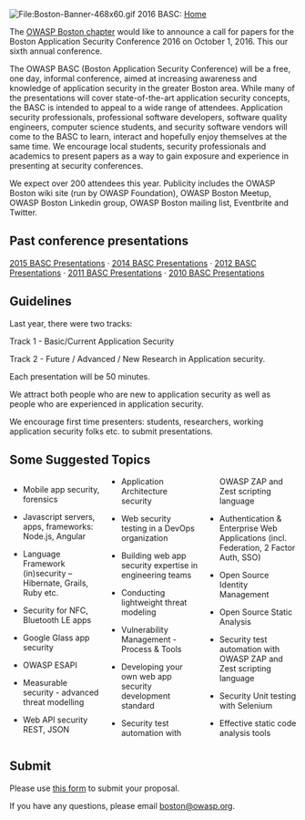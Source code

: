 ![<File:Boston-Banner-468x60.gif>](Boston-Banner-468x60.gif
"File:Boston-Banner-468x60.gif") 2016 BASC:
[Home](2016_BASC_Homepage "wikilink")

The [OWASP Boston chapter](Boston "wikilink") would like to announce a
call for papers for the Boston Application Security Conference 2016 on
October 1, 2016. This our sixth annual conference.

The OWASP BASC (Boston Application Security Conference) will be a free,
one day, informal conference, aimed at increasing awareness and
knowledge of application security in the greater Boston area. While many
of the presentations will cover state-of-the-art application security
concepts, the BASC is intended to appeal to a wide range of attendees.
Application security professionals, professional software developers,
software quality engineers, computer science students, and security
software vendors will come to the BASC to learn, interact and hopefully
enjoy themselves at the same time. We encourage local students, security
professionals and academics to present papers as a way to gain exposure
and experience in presenting at security conferences.

We expect over 200 attendees this year. Publicity includes the OWASP
Boston wiki site (run by OWASP Foundation), OWASP Boston Meetup, OWASP
Boston Linkedin group, OWASP Boston mailing list, Eventbrite and
Twitter.

## Past conference presentations

[2015 BASC Presentations](2015_BASC_Presentations "wikilink") · [2014
BASC Presentations](2014_BASC_Presentations "wikilink") · [2012 BASC
Presentations](2012_BASC_Presentations "wikilink") · [2011 BASC
Presentations](2011_BASC_Presentations "wikilink") · [2010 BASC
Presentations](2010_BASC_Presentations "wikilink")

## Guidelines

Last year, there were two tracks:

Track 1 - Basic/Current Application Security

Track 2 - Future / Advanced / New Research in Application security.

Each presentation will be 50 minutes.

We attract both people who are new to application security as well as
people who are experienced in application security.

We encourage first time presenters: students, researchers, working
application security folks etc. to submit presentations.

## Some Suggested Topics

<div style="column-count:3;-moz-column-count:3;-webkit-column-count:3">

  - Mobile app security, forensics

<!-- end list -->

  - Javascript servers, apps, frameworks: Node.js, Angular

<!-- end list -->

  - Language Framework (in)security – Hibernate, Grails, Ruby etc.

<!-- end list -->

  - Security for NFC, Bluetooth LE apps

<!-- end list -->

  - Google Glass app security

<!-- end list -->

  - OWASP ESAPI

<!-- end list -->

  - Measurable security - advanced threat modelling

<!-- end list -->

  - Web API security REST, JSON

<!-- end list -->

  - Application Architecture security

<!-- end list -->

  - Web security testing in a DevOps organization

<!-- end list -->

  - Building web app security expertise in engineering teams

<!-- end list -->

  - Conducting lightweight threat modeling

<!-- end list -->

  - Vulnerability Management - Process & Tools

<!-- end list -->

  - Developing your own web app security development standard

<!-- end list -->

  - Security test automation with OWASP ZAP and Zest scripting language

<!-- end list -->

  - Authentication & Enterprise Web Applications (incl. Federation, 2
    Factor Auth, SSO)

<!-- end list -->

  - Open Source Identity Management

<!-- end list -->

  - Open Source Static Analysis

<!-- end list -->

  - Security test automation with OWASP ZAP and Zest scripting language

<!-- end list -->

  - Security Unit testing with Selenium

<!-- end list -->

  - Effective static code analysis tools

</div>

## Submit

Please use [this form](http://goo.gl/forms/2cwPkPGIC9H8niV32) to submit
your proposal.

If you have any questions, please email <boston@owasp.org>.